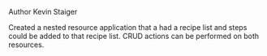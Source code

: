 Author Kevin Staiger

Created a nested resource application that a had a recipe list and steps could be added to that recipe list.  CRUD actions can be performed on both resources.

